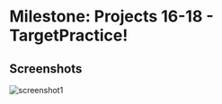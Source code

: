 # Milestone: Projects 16-18 - TargetPractice!

## Screenshots
![screenshot1](https://github.com/khumargirdhar/100DaysOfSwift/blob/main/24-TargetPractice%20(Milestone-Projects-16-18)/Screenshots/M6-01.png)